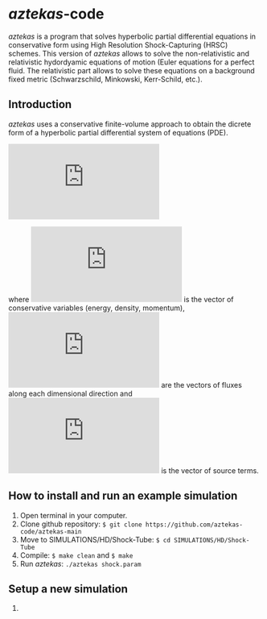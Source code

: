 # _aztekas_-code 

_aztekas_ is a program that solves hyperbolic partial differential equations in conservative form using High Resolution Shock-Capturing (HRSC) schemes. This version of _aztekas_ allows to solve the non-relativistic and relativistic hydordyamic equations of motion (Euler equations for a perfect fluid. The relativistic part allows to solve these equations on a background fixed metric (Schwarzschild, Minkowski, Kerr-Schild, etc.).

## Introduction

_aztekas_ uses a conservative finite-volume approach to obtain the dicrete form of a hyperbolic partial differential system of equations (PDE).

![equation](https://latex.codecogs.com/gif.latex?%5Cfrac%7B%5Cpartial%20Q%7D%7B%5Cpartial%20t%7D%20&plus;%20%5Cfrac%7B%5Cpartial%20F%5Ei%7D%7B%5Cpartial%20x%5Ei%7D%20%3D%20S)

where ![equation](https://latex.codecogs.com/gif.latex?Q) is the vector of conservative variables (energy, density, momentum), ![equation](https://latex.codecogs.com/gif.latex?F%5Ei) are the vectors of fluxes along each dimensional direction and ![equation](https://latex.codecogs.com/gif.latex?S) is the vector of source terms.

## How to install and run an example simulation

1. Open terminal in your computer.
2. Clone github repository: `$ git clone https://github.com/aztekas-code/aztekas-main`
3. Move to SIMULATIONS/HD/Shock-Tube: `$ cd SIMULATIONS/HD/Shock-Tube`
4. Compile: `$ make clean` and `$ make`
5. Run _aztekas_: `./aztekas shock.param`

## Setup a new simulation

1.
